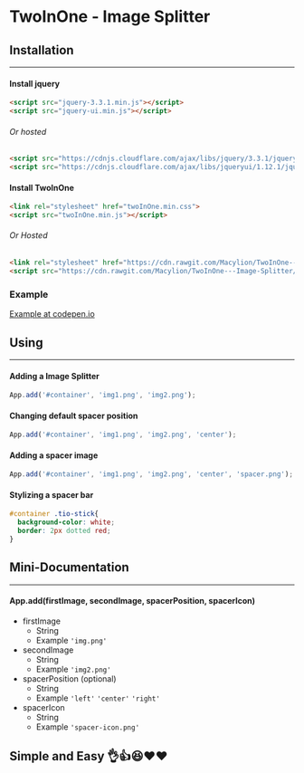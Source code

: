 # TwoInOne - Image Splitter

## Installation
___
#### Install jquery
```html
<script src="jquery-3.3.1.min.js"></script>
<script src="jquery-ui.min.js"></script>
```
###### Or hosted
```html
<script src="https://cdnjs.cloudflare.com/ajax/libs/jquery/3.3.1/jquery.min.js"></script>
<script src="https://cdnjs.cloudflare.com/ajax/libs/jqueryui/1.12.1/jquery-ui.min.js"></script>
```
#### Install TwoInOne
```html
<link rel="stylesheet" href="twoInOne.min.css">
<script src="twoInOne.min.js"></script>
```
###### Or Hosted
```html
<link rel="stylesheet" href="https://cdn.rawgit.com/Macylion/TwoInOne---Image-Splitter/4e231387/TwoInOne/twoInOne.min.css">
<script src="https://cdn.rawgit.com/Macylion/TwoInOne---Image-Splitter/4e231387/TwoInOne/twoInOne.min.js"></script>
```
### Example
[Example at codepen.io](https://codepen.io/maciejkubus/pen/KxEeLQ)
## Using
___
#### Adding a Image Splitter 
```javascript
App.add('#container', 'img1.png', 'img2.png');
```
#### Changing default spacer position
```javascript
App.add('#container', 'img1.png', 'img2.png', 'center');
```
#### Adding a spacer image 
```javascript
App.add('#container', 'img1.png', 'img2.png', 'center', 'spacer.png');
```
#### Stylizing a spacer bar 
```css
#container .tio-stick{
  background-color: white;
  border: 2px dotted red;
}
```
## Mini-Documentation
___
#### App.add(firstImage, secondImage, spacerPosition, spacerIcon)
- firstImage
  - String
  - Example ```'img.png'```
- secondImage
  - String
  - Example ```'img2.png'```
- spacerPosition (optional)
  - String
  - Example ```'left'``` ```'center'``` ```'right'```
- spacerIcon
  - String
  - Example ```'spacer-icon.png'```
## Simple and Easy 👌👍😆❤️❤️
